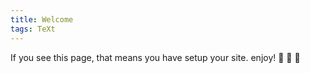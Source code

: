 ```yaml
---
title: Welcome
tags: TeXt
---
```


If you see this page, that means you have setup your site. enjoy! :ghost: :ghost: :ghost: 